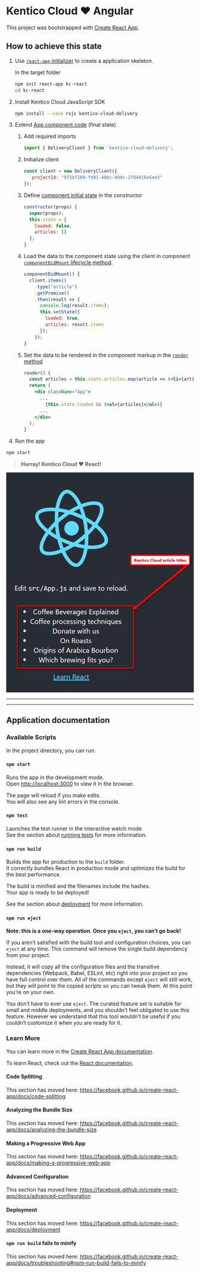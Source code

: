 # Kentico Cloud :heart: Angular

This project was bootstrapped with [Create React App](https://github.com/facebook/create-react-app).

## How to achieve this state

1. Use [`react-app` initializer](https://docs.npmjs.com/cli/init) to create a application skeleton.

    In the target folder

    ```sh
    npm init react-app kc-react
    cd kc-react
    ```

1. Install Kentico Cloud JavaScript SDK

    ```sh
    npm install --save rxjs kentico-cloud-delivery
    ```

1. Extend [App component code](src/App.js) (final state)

    1. Add required imports

        ```javascript
        import { DeliveryClient } from 'kentico-cloud-delivery';
        ```

    1. Initialize client

        ```javascript
        const client = new DeliveryClient({
           projectId: "975bf280-fd91-488c-994c-2f04416e5ee3"
        });
        ```

    1. Define [component initial state](https://reactjs.org/docs/react-without-es6.html#setting-the-initial-state) in the constructor

        ```javascript
        constructor(props) {
          super(props);
          this.state = {
            loaded: false,
            articles: []
          };
        }
        ```

    1. Load the data to the component state using the client in component [`componentDidMount` lifecycle method](https://reactjs.org/docs/react-component.html#componentdidmount).

        ```javascript
        componentDidMount() {
          client.items()
            .type("article")
            .getPromise()
            .then(result => {
              console.log(result.items);
              this.setState({
                loaded: true,
                articles: result.items
              });
            });
        }
        ```

    1. Set the data to be rendered in the component markup in the [`render` method](https://reactjs.org/docs/react-component.html#render)

        ```jsx
        render() {
          const articles = this.state.articles.map(article => (<li>{article.elements.title.value}</li>));
          return (
            <div className="App">
              ...
                {this.state.loaded && (<ul>{articles}</ul>)}
              ...
            </div>
          );
        }
        ```

1. Run the app

```sh
npm start
```

> **Hurray! Kentico Cloud :heart: React!**

![Rreact showcase](../docs/react-showcase.png)

---
---

## Application documentation

### Available Scripts

In the project directory, you can run:

#### `npm start`

Runs the app in the development mode.<br>
Open [http://localhost:3000](http://localhost:3000) to view it in the browser.

The page will reload if you make edits.<br>
You will also see any lint errors in the console.

#### `npm test`

Launches the test runner in the interactive watch mode.<br>
See the section about [running tests](https://facebook.github.io/create-react-app/docs/running-tests) for more information.

#### `npm run build`

Builds the app for production to the `build` folder.<br>
It correctly bundles React in production mode and optimizes the build for the best performance.

The build is minified and the filenames include the hashes.<br>
Your app is ready to be deployed!

See the section about [deployment](https://facebook.github.io/create-react-app/docs/deployment) for more information.

#### `npm run eject`

**Note: this is a one-way operation. Once you `eject`, you can’t go back!**

If you aren’t satisfied with the build tool and configuration choices, you can `eject` at any time. This command will remove the single build dependency from your project.

Instead, it will copy all the configuration files and the transitive dependencies (Webpack, Babel, ESLint, etc) right into your project so you have full control over them. All of the commands except `eject` will still work, but they will point to the copied scripts so you can tweak them. At this point you’re on your own.

You don’t have to ever use `eject`. The curated feature set is suitable for small and middle deployments, and you shouldn’t feel obligated to use this feature. However we understand that this tool wouldn’t be useful if you couldn’t customize it when you are ready for it.

### Learn More

You can learn more in the [Create React App documentation](https://facebook.github.io/create-react-app/docs/getting-started).

To learn React, check out the [React documentation](https://reactjs.org/).

#### Code Splitting

This section has moved here: https://facebook.github.io/create-react-app/docs/code-splitting

#### Analyzing the Bundle Size

This section has moved here: https://facebook.github.io/create-react-app/docs/analyzing-the-bundle-size

#### Making a Progressive Web App

This section has moved here: https://facebook.github.io/create-react-app/docs/making-a-progressive-web-app

#### Advanced Configuration

This section has moved here: https://facebook.github.io/create-react-app/docs/advanced-configuration

#### Deployment

This section has moved here: https://facebook.github.io/create-react-app/docs/deployment

#### `npm run build` fails to minify

This section has moved here: https://facebook.github.io/create-react-app/docs/troubleshooting#npm-run-build-fails-to-minify
